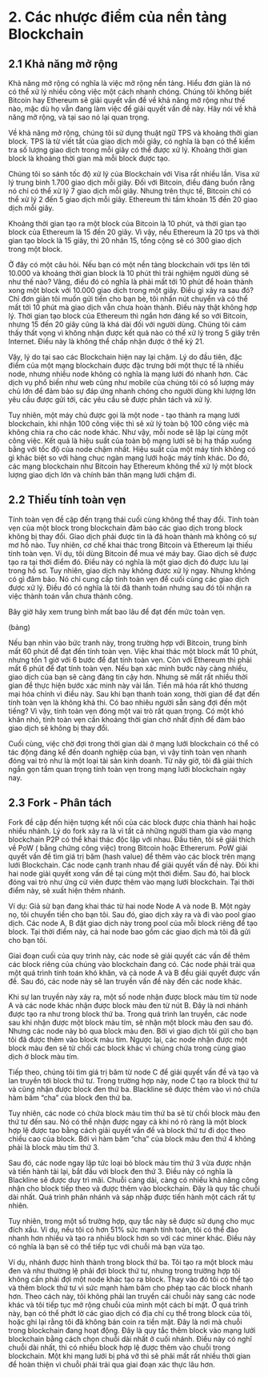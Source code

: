 # 2. Các nhược điểm của nền tảng Blockchain

## 2.1 Khả năng mở rộng
 
 
Khả năng mở rộng có nghĩa là việc mở rộng nền tảng. 
Hiểu đơn giản là nó có thể xử lý nhiều công việc một cách nhanh chóng. 
Chúng tôi không biết Bitcoin hay Ethereum sẽ giải quyết vấn đề về khả năng mở rộng như thế nào, mặc dù họ vẫn đang làm việc để giải quyết vấn đề này. 
Hãy nói về khả năng mở rộng, và tại sao nó lại quan trọng.

Về khả năng mở rộng, chúng tôi sử dụng thuật ngữ TPS và khoảng thời gian block. 
TPS là từ viết tắt của giao dịch mỗi giây, có nghĩa là bạn có thể kiểm tra số lượng giao dịch trong mỗi giây có thể được xử lý. 
Khoảng thời gian block là khoảng thời gian mà mỗi block được tạo.

Chúng tôi so sánh tốc độ xử lý của Blockchain với Visa rất nhiều lần. Visa xử lý trung bình 1.700 giao dịch mỗi giây. 
Đối với Bitcoin, điều đáng buồn rằng nó chỉ có thể xử lý 7 giao dịch mỗi giây. 
Nhưng trên thực tế, Bitcoin chỉ có thể xử lý 2 đến 5 giao dịch mỗi giây.
Ethereum thì tầm khoản 15 đến 20 giao dịch mỗi giây.

Khoảng thời gian tạo ra một block của Bitcoin là 10 phút, và thời gian tạo block của Ethereum là 15 đến 20 giây. 
Vì vậy, nếu Ethereum là 20 tps và thời gian tạo block là 15 giây, thì 20 nhân 15, tổng cộng sẽ có 300 giao dịch trong một block.


Ở đây có một câu hỏi. 
Nếu bạn có một nền tảng blockchain với tps lên tới 10.000 và khoảng thời gian block là 10 phút thì trải nghiệm người dùng sẽ như thế nào? 
Vâng, điều đó có nghĩa là phải mất tới 10 phút để hoàn thành xong một block với 10.000 giao dịch trong một giây. 
Điều gì xảy ra sau đó? 
Chỉ đơn giản tôi muốn gửi tiền cho bạn bè, tôi nhấn nút chuyển và có thể mất tới 10 phút mà giao dịch vẫn chưa hoàn thành.
Điều này thật không hợp lý.
Thời gian tạo block của Ethereum thì ngắn hơn đáng kể so với Bitcoin, nhưng 15 đến 20 giây cũng là khá dài đối với người dùng. 
Chúng tôi cảm thấy thất vọng vì không nhận được kết quả nào có thể xử lý trong 5 giây trên Internet. 
Điều này là không thể chấp nhận được ở thế kỷ 21.


Vậy, lý do tại sao các Blockchain hiện nay lại chậm. 
Lý do đầu tiên, đặc điểm của một mạng blockchain được đặc trưng bởi một thực tế là nhiều node, nhưng nhiều node không có nghĩa là mạng lưới đó nhanh hơn. 
Các dịch vụ phổ biến như web cũng như mobile của chúng tôi có số lượng máy chủ lớn để đảm bảo sự đáp ứng nhanh chóng cho người dùng khi lượng lớn yêu cầu được gửi tới, các yêu cầu sẽ được phân tách và xử lý.

Tuy nhiên, một máy chủ được gọi là một node - tạo thành ra mạng lưới blockchain, khi nhận 100 công việc thì sẽ xử lý toàn bộ 100 công việc mà không chia ra cho các node khác. 
Như vậy, mỗi node sẽ lặp lại cùng một công việc. 
Kết quả là hiệu suất của toàn bộ mạng lưới sẽ bị hạ thấp xuống bằng với tốc độ của node chậm nhất.
Hiệu suất của một máy tính không có gì khác biệt so với hàng chục ngàn mạng lưới hoặc máy tính khác. 
Do đó, các mạng blockchain như Bitcoin hay Ethereum không thể xử lý một block lượng giao dịch lớn và chính bản thân mạng lưới chậm đi.


## 2.2 Thiếu tính toàn vẹn


Tính toàn vẹn đề cập đến trạng thái cuối cùng không thể thay đổi. 
Tính toàn vẹn của một block trong blockchain đảm bảo các giao dịch trong block không bị thay đổi. 
Giao dịch phải được tin là đã hoàn thành mà không có sự mơ hồ nào. 
Tuy nhiên, cơ chế khai thác trong Bitcoin và Ethereum lại thiếu tính toàn vẹn. 
Ví dụ, tôi dùng Bitcoin để mua vé máy bay. 
Giao dịch sẽ được tạo ra tại thời điểm đó. 
Điều này có nghĩa là một giao dịch đó được lưu lại trong hồ sơ. 
Tuy nhiên, giao dịch này không được xử lý ngay. 
Nhưng không có gì đảm bảo. 
Nó chỉ cung cấp tính toàn vẹn để cuối cùng các giao dịch được xử lý. 
Điều đó có nghĩa là tôi đã thanh toán nhưng sau đó tôi nhận ra việc thành toán vẫn chưa thành công.

Bây giờ hãy xem trung bình mất bao lâu để đạt đến mức toàn vẹn.

(bảng)

Nếu bạn nhìn vào bức tranh này, trong trường hợp với Bitcoin, trung bình mất 60 phút để đạt đến tính toàn vẹn. 
Việc khai thác một block mất 10 phút, nhưng tốn 1 giờ với 6 bước để đạt tính toàn vẹn. Còn với Ethereum thì phải mất 6 phút để đạt tính toàn vẹn. 
Nếu bạn xác minh bước này càng nhiều, giao dịch của bạn sẽ càng đáng tin cậy hơn. 
Nhưng sẽ mất rất nhiều thời gian để thực hiện bước xác minh này vài lần. Tiền mã hóa rất khó thương mại hóa chính vì điều này. Sau khi bạn thanh toán xong, thời gian để đạt đến tính toàn vẹn là không khả thi. 
Có bao nhiêu người sẵn sàng đợi đến một tiếng? 
Vì vậy, tính toàn vẹn đóng một vai trò rất quan trọng. 
Có một khó khăn nhỏ, tính toàn vẹn cần khoảng thời gian chờ nhất định để đảm bảo giao dịch sẽ không bị thay đổi.

Cuối cùng, việc chờ đợi trong thời gian dài ở mạng lưới blockchain có thể có tác động đáng kể đến doanh nghiệp của bạn, vì vậy tính toàn vẹn nhanh đóng vai trò như là một loại tài sản kinh doanh. 
Từ nãy giờ, tôi đã giải thích ngắn gọn tầm quan trọng tính toàn vẹn trong mạng lưới blockchain ngày nay.
 
## 2.3 Fork - Phân tách
 
 
Fork đề cập đến hiện tượng kết nối của các block được chia thành hai hoặc nhiều nhánh. 
Lý do fork xảy ra là vì tất cả những người tham gia vào mạng blockchain P2P có thể khai thác độc lập với nhau. 
Đầu tiên, tôi sẽ giải thích về PoW ( bằng chứng công việc) trong Bitcoin hoặc Ethererum. 
PoW giải quyết vấn đề tìm giá trị băm (hash value) để thêm vào các block trên mạng lưới Blockchain. 
Các node cạnh tranh nhau để giải quyết vấn đề này. 
Đôi khi hai node giải quyết xong vấn đề tại cùng một thời điểm. 
Sau đó, hai block đóng vai trò như ứng cử viên được thêm vào mạng lưới blockchain. 
Tại thời điểm này, sẽ xuất hiện thêm nhánh.

 
 
Ví dụ: Giả sử bạn đang khai thác từ hai node
Node A và node B. 
Một ngày nọ, tôi chuyển tiền cho bạn tôi. 
Sau đó, giao dịch xảy ra và đi vào pool giao dịch. 
Các node A, B đặt giao dịch này trong pool của mỗi block riêng để tạo block. 
Tại thời điểm này, cả hai node bao gồm các giao dịch mà tôi đã gửi cho bạn tôi.
 
Giai đoạn cuối của quy trình này, các node sẽ giải quyết các vấn đề thêm các block riêng của chúng vào blockchain đang có. 
Các node phải trải qua một quá trình tính toán khó khăn, và cả node A và B đều giải quyết được vấn đề. 
Sau đó, các node này sẽ lan truyền vấn đề này đến các node khác.
 

 
Khi sự lan truyền này xảy ra, một số node nhận được block màu tím từ node A và các node khác nhận được block màu đen từ nút B. 
Đây là nơi nhánh được tạo ra như trong block thứ ba. 
Trong quá trình lan truyền, các node sau khi nhận được một block màu tím, sẽ nhận một block màu đen sau đó. 
Nhưng các node này bỏ qua block màu đen. 
Bởi vì giao dịch tôi gửi cho bạn tôi đã được thêm vào block màu tím. Ngược lại, các node nhận được một block màu đen sẽ từ chối các block khác vì chúng chứa trong cùng giao dịch ở block màu tím.

Tiếp theo, chúng tôi tìm giá trị băm từ node C để giải quyết vấn đề và tạo và lan truyền tới block thứ tư. 
Trong trường hợp này, node C tạo ra block thứ tư và cũng nhận được block đen thứ ba. 
Blackline sẽ được thêm vào vì nó chứa hàm băm “cha” của block đen thứ ba.

Tuy nhiên, các node có chứa block màu tím thứ ba sẽ từ chối block màu đen thứ tư đến sau. 
Nó có thể nhận được ngay cả khi nó rõ ràng là một block hợp lệ được tạo bằng cách giải quyết vấn đề và block thứ tư đi dọc theo chiều cao của block.
Bởi vì hàm băm “cha” của block màu đen thứ 4 không phải là block màu tím thứ 3.

Sau đó, các node ngay lập tức loại bỏ block màu tím thứ 3 vừa được nhận và tiến hành tải lại, bắt đầu với block đen thứ 3.
Điều này có nghĩa là Blackline sẽ được duy trì mãi. 
Chuỗi càng dài, càng có nhiều khả năng công nhận cho block tiếp theo và được thêm vào blockchain. 
Đây là quy tắc chuỗi dài nhất. 
Quá trình phân nhánh và sáp nhập được tiến hành một cách rất tự nhiên. 

Tuy nhiên, trong một số trường hợp, quy tắc này sẽ được sử dụng cho mục đích xấu. 
Ví dụ, nếu tôi có hơn 51% sức mạnh tính toán, tôi có thể đào nhanh hơn nhiều và tạo ra nhiều block hơn so với các miner khác. 
Điều này có nghĩa là bạn sẽ có thể tiếp tục với chuỗi mà bạn vừa tạo.

Ví dụ, nhánh được hình thành trong block thứ ba. 
Tôi tạo ra một block màu đen và như thường lệ phải đợi block thứ tư, nhưng trong trường hợp tôi không cần phải đợi một node khác tạo ra block. Thay vào đó tôi có thể tạo và thêm block thứ tư vì sức mạnh hàm băm cho phép tạo các block nhanh hơn. Theo cách này, tôi không phải lan truyền cái chuỗi này sang các node khác và tôi tiếp tục mở rộng chuỗi của mình một cách bí mật. 
Ở quá trình này, bạn có thể phớt lờ các giao dịch có địa chỉ cụ thể trong block của tôi, hoặc ghi lại rằng tôi đã không bán coin ra tiền mặt. 
Đây là nơi mà chuỗi trong blockchain đang hoạt động. 
Đây là quy tắc thêm block vào mạng lưới blockchain bằng cách chọn chuỗi dài nhất ở cuối nhánh. 
Điều này có nghĩ chuỗi dài nhất, thì có nhiều block hợp lệ được thêm vào chuỗi trong blockchain. 
Một khi mạng lưới bị phá vỡ thì sẽ phải mất rất nhiều thời gian để hoàn thiện vì chuỗi phải trải qua giai đoạn xác thực lâu hơn.

